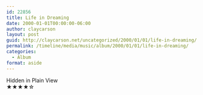 ```yaml
---
id: 22856
title: Life in Dreaming
date: 2000-01-01T00:00:00-06:00
author: claycarson
layout: post
guid: http://claycarson.net/uncategorized/2000/01/01/life-in-dreaming/
permalink: /timeline/media/music/album/2000/01/01/life-in-dreaming/
categories:
  - Album
format: aside
---
```

<div class="media-details"></div>

<div class="media-creator">Hidden in Plain View</div>

<div class="media-rating">★★★★☆</div>